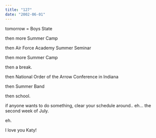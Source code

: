 ```yaml
---
title: "127"
date: "2002-06-01"
---
```


tomorrow = Boys State

then more Summer Camp

then Air Force Academy Summer Seminar

then more Summer Camp

then a break.

then National Order of the Arrow Conference in Indiana

then Summer Band

then school.

if anyone wants to do something, clear your schedule around.. eh... the second week of July.

eh.

I love you Katy!
